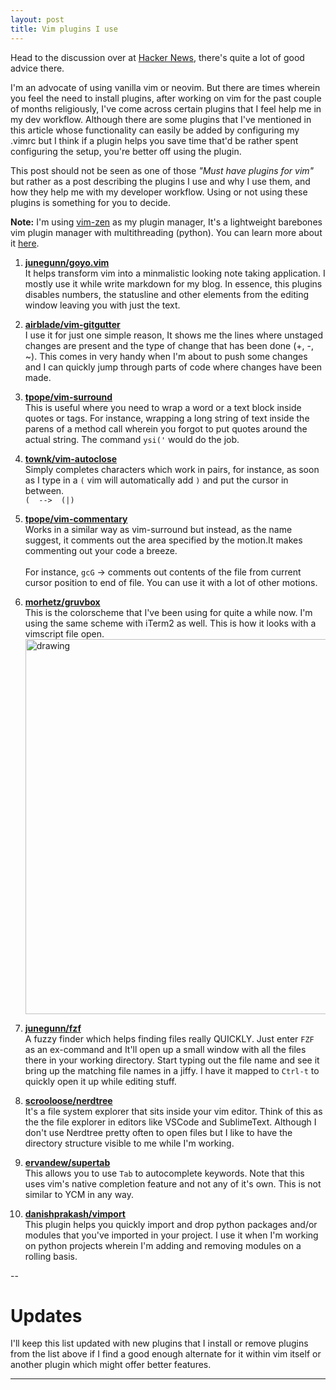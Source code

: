 ```yaml
---
layout: post
title: Vim plugins I use
---
```



<span class="note">Head to the discussion over at [Hacker News](https://news.ycombinator.com/item?id=17430546), there's quite a lot of good advice there.</span>


I'm an advocate of using vanilla vim or neovim. But there are times wherein you feel the need to install plugins, after working on vim for the past couple of months religiously, I've come across certain plugins that I feel help me in my dev workflow. Although there are some plugins that I've mentioned in this article whose functionality can easily be added by configuring my .vimrc but I think if a plugin helps you save time that'd be rather spent configuring the setup, you're better off using the plugin.

This post should not be seen as one of those *"Must have plugins for vim"* but rather as a post describing the plugins I use and why I use them, and how they help me with my developer workflow. Using or not using these plugins is something for you to decide. 

__Note:__ I'm using [vim-zen](https://github.com/danishprakash/vim-zen) as my plugin manager, It's a lightweight barebones vim plugin manager with multithreading (python). You can learn more about it [here](https://github.com/danishprakash/vim-zen).

1. [__junegunn/goyo.vim__](https://github.com/junegunn/goyo.vim)<br>
It helps transform vim into a minmalistic looking note taking application. I mostly use it while write markdown for my blog. In essence, this plugins disables numbers, the statusline and other elements from the editing window leaving you with just the text.

2. [__airblade/vim-gitgutter__](https://github.com/airblade/vim-gitgutter)<br>
I use it for just one simple reason, It shows me the lines where unstaged changes are present and the type of change that has been done (+, -, ~). This comes in very handy when I'm about to push some changes and I can quickly jump through parts of code where changes have been made.

3. [__tpope/vim-surround__](https://github.com/tpope/vim-surround)<br>
This is useful where you need to wrap a word or a text block inside quotes or tags. For instance, wrapping a long string of text inside the parens of a method call wherein you forgot to put quotes around the actual string. The command `ysi('` would do the job.

4. [__townk/vim-autoclose__](https://github.com/townk/vim-autoclose)<br>
Simply completes characters which work in pairs, for instance, as soon as I type in a `(` vim will automatically add `)` and put the cursor in between.<br>
`(  -->  (|)`

5. [__tpope/vim-commentary__](https://github.com/tpope/vim-commentary)<br>
Works in a similar way as vim-surround but instead, as the name suggest, it comments out the area specified by the motion.It makes commenting out your code a breeze.<br><br>
For instance, `gcG` -> comments out contents of the file from current cursor position to end of file. You can use it with a lot of other motions.

6. [__morhetz/gruvbox__](https://github.com/morhetz/gruvbox)<br>
This is the colorscheme that I've been using for quite a while now. I'm using the same scheme with iTerm2 as well. This is how it looks with a vimscript file open. <img src="https://imgur.com/TQpjlUI.png" alt="drawing" width="600px"/>


7. [__junegunn/fzf__](https://github.com/junegunn/fzf)<br>
A fuzzy finder which helps finding files really QUICKLY. Just enter `FZF` as an ex-command and It'll open up a small window with all the files there in your working directory. Start typing out the file name and see it bring up the matching file names in a jiffy. I have it mapped to `Ctrl-t` to quickly open it up while editing stuff.

8. [__scrooloose/nerdtree__](https://github.com/scrooloose/nerdtree)<br>
It's a file system explorer that sits inside your vim editor. Think of this as the the file explorer in editors like VSCode and SublimeText. Although I don't use Nerdtree pretty often to open files but I like to have the directory structure visible to me while I'm working. 

9. [__ervandew/supertab__](https://github.com/ervandew/supertab)<br>
This allows you to use `Tab` to autocomplete keywords. Note that this uses vim's native completion feature and not any of it's own. This is not similar to YCM in any way.

10. [__danishprakash/vimport__](https://github.com/danishprakash/vimport)<br>
This plugin helps you quickly import and drop python packages and/or modules that you've imported in your project. I use it when I'm working on python projects wherein I'm adding and removing modules on a rolling basis.

--

# Updates 
I'll keep this list updated with new plugins that I install or remove plugins from the list above if I find a good enough alternate for it within vim itself or another plugin which might offer better features. 


---
